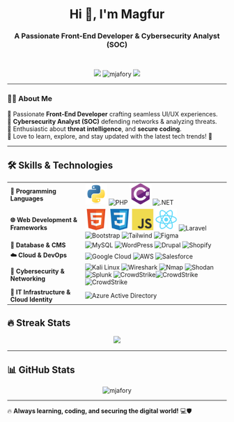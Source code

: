 <h1 align="center">Hi 👋, I'm Magfur</h1>
<h3 align="center" color="yellow">A Passionate Front-End Developer & Cybersecurity Analyst (SOC)</h3>
<br>

<p align="center">
  <img src="https://media.giphy.com/media/iY8CRBdQXODJSCERIr/giphy.gif" width="30px">
  <img src="https://komarev.com/ghpvc/?username=mjafory&label=Profile%20views&color=0e75b6&style=flat" alt="mjafory" />
  <img src="https://media.giphy.com/media/iY8CRBdQXODJSCERIr/giphy.gif" width="30px">
</p>

---

### 👨‍💻 About Me
🔹 Passionate **Front-End Developer** crafting seamless UI/UX experiences.  
🔹 **Cybersecurity Analyst (SOC)** defending networks & analyzing threats.  
🔹 Enthusiastic about  **threat intelligence**, and **secure coding**.  
🔹 Love to learn, explore, and stay updated with the latest tech trends! 🚀  

---

## 🛠️ Skills & Technologies  
<table> <tr> <td><b>🚀 Programming Languages</b></td> <td> <img src="https://raw.githubusercontent.com/devicons/devicon/master/icons/python/python-original.svg" alt="Python" width="50" height="50"/> <img src="https://www.php.net/images/logos/php-logo.svg" alt="PHP" width="50" height="50"/> <img src="https://raw.githubusercontent.com/devicons/devicon/master/icons/csharp/csharp-original.svg" alt="C#" width="50" height="50"/> <img src="https://upload.wikimedia.org/wikipedia/commons/7/7d/Microsoft_.NET_logo.svg" alt=".NET" width="60" height="50"/> </td> </tr> <tr> <td><b>🌐 Web Development & Frameworks</b></td> <td> <img src="https://raw.githubusercontent.com/devicons/devicon/master/icons/html5/html5-original.svg" alt="HTML5" width="50" height="50"/> <img src="https://raw.githubusercontent.com/devicons/devicon/master/icons/css3/css3-original.svg" alt="CSS3" width="50" height="50"/> <img src="https://raw.githubusercontent.com/devicons/devicon/master/icons/javascript/javascript-original.svg" alt="JavaScript" width="50" height="50"/> <img src="https://raw.githubusercontent.com/devicons/devicon/master/icons/react/react-original.svg" alt="React.js" width="50" height="50"/> <img src="https://laravel.com/img/logomark.min.svg" alt="Laravel" width="50" height="50"/> <img src="https://upload.wikimedia.org/wikipedia/commons/b/b2/Bootstrap_logo.svg" alt="Bootstrap" width="50" height="50"/> <img src="https://upload.wikimedia.org/wikipedia/commons/d/d5/Tailwind_CSS_Logo.svg" alt="Tailwind" width="50" height="50"/> <img src="https://upload.wikimedia.org/wikipedia/commons/3/33/Figma-logo.svg" alt="Figma" width="50" height="50"/> </td> </tr> <tr> <td><b>💾 Database & CMS</b></td> <td> <img src="https://labs.mysql.com/common/logos/mysql-logo.svg?v2" alt="MySQL" width="50" height="50"/> <img src="https://i0.wp.com/wordpress.org/files/2023/02/simplified.png?w=500&ssl=1" alt="WordPress" width="50" height="50"/> <img src="https://www.drupal.org/files/EL_blue_RGB%281%29.png" alt="Drupal" width="50" height="50"/> <img src="https://cdn.shopify.com/shopifycloud/brochure/assets/brand-assets/shopify-logo-primary-logo-456baa801ee66a0a435671082365958316831c9960c480451dd0330bcdae304f.svg" alt="Shopify" width="50" height="50"/> </td> </tr> <tr> <td><b>☁️ Cloud & DevOps</b></td> <td> <img src="https://upload.wikimedia.org/wikipedia/commons/5/51/Google_Cloud_logo.svg" alt="Google Cloud" width="60" height="50"/> <img src="https://upload.wikimedia.org/wikipedia/commons/9/93/Amazon_Web_Services_Logo.svg" alt="AWS" width="60" height="50"/> <img src="https://upload.wikimedia.org/wikipedia/commons/f/f9/Salesforce.com_logo.svg" alt="Salesforce" width="70" height="50"/> </td> </tr> <tr> <td><b>🔐 Cybersecurity & Networking</b></td> <td> <img src="https://upload.wikimedia.org/wikipedia/commons/2/2b/Kali-dragon-icon.svg" alt="Kali Linux" width="50" height="50"/> <img src="https://upload.wikimedia.org/wikipedia/commons/c/c6/Wireshark_icon_new.png" alt="Wireshark" width="50" height="50"/> <img src="https://upload.wikimedia.org/wikipedia/commons/7/73/Logo_nmap.png" alt="Nmap" width="60" height="50"/> <img src="https://upload.wikimedia.org/wikipedia/commons/1/10/Shodan_logo.webp" alt="Shodan" width="60" height="50"/> <img src="https://upload.wikimedia.org/wikipedia/commons/1/1d/Splunk_logo.svg" alt="Splunk" width="90" height="50"/> <img src="https://upload.wikimedia.org/wikipedia/commons/4/4f/CrowdStrike_logo.svg" alt="CrowdStrike" width="90" height="50"/><img src="https://agileblue.com/wp-content/uploads/2022/02/Stamp-FullColor-300px.png" alt="CrowdStrike" width="50" height="50"/><img src="https://upload.wikimedia.org/wikipedia/commons/thumb/f/f4/Elasticsearch_logo.svg/800px-Elasticsearch_logo.svg.png" alt="CrowdStrike" width="90" height="50"/> </td> </tr> <tr> <td><b>🏢 IT Infrastructure & Cloud Identity</b></td> <td> <img src="https://upload.wikimedia.org/wikipedia/commons/f/fa/Microsoft_Azure.svg" alt="Azure Active Directory" width="60" height="50"/> </td> </tr> </table>


## 🔥 Streak Stats
<p align="center">
  <img src="https://github-readme-streak-stats.herokuapp.com/?user=mjafory&theme=dark&date_format=M%20j%5B%2C%20Y%5D&border=FF4500&ring=FF4500&currStreakNum=F1F1F1&sideNums=E2E0DE&currStreakLabel=FF4E01&sideLabels=FF5600&stroke=FF4500&fire=FE4906&dates=E5E5E5" />
</p>

---

## 📊 GitHub Stats
<p align="center">
  <img src="https://github-readme-stats.vercel.app/api?username=mjafory&theme=midnight-purple&show_icons=true&include_all_commits=true&count_private=true&hide=issues" alt="mjafory"/>
</p>


---

🔥 **Always learning, coding, and securing the digital world!** 💻🛡️  
